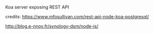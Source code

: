 Koa server exposing REST API

credits: https://www.mfosullivan.com/rest-api-node-koa-postgresql/

http://blog.e-nnov.fr/synology-dsm/node-js/
